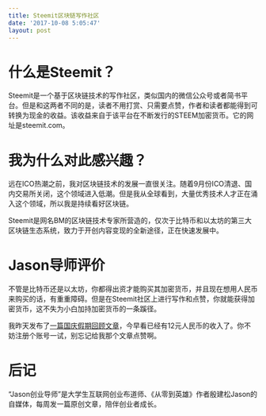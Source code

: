 ```yaml
---
title: Steemit区块链写作社区
date: '2017-10-08 5:05:47'
layout: post
---
```


# 什么是Steemit？

Steemit是一个基于区块链技术的写作社区，类似国内的微信公众号或者简书平台。但是和这两者不同的是，读者不用打赏、只需要点赞，作者和读者都能得到可转换为现金的收益。该收益来自于该平台在不断发行的STEEM加密货币。它的网址是steemit.com。

# 我为什么对此感兴趣？

远在ICO热潮之前，我对区块链技术的发展一直很关注。随着9月份ICO清退、国内交易所关闭，这个领域进入低潮。但是我从全球看到，大量优秀技术人才正在涌入这个领域，所以我是持续看好区块链。

Steemit是网名BM的区块链技术专家所营造的，仅次于比特币和以太坊的第三大区块链生态系统，致力于开创内容变现的全新途径，正在快速发展中。

# Jason导师评价

不管是比特币还是以太坊，你都得出资才能购买其加密货币，并且现在想用人民币来购买的话，有重重障碍。但是在Steemit社区上进行写作和点赞，你就能获得加密货币，这不失为小白加持加密货币的一条蹊径。

我昨天发布了[一篇国庆假期回顾文章](https://steemit.com/cn/@jiansongy/my-thoughts-of-the-past-8-days-national-holiday)，今早看已经有12元人民币的收入了。你不妨注册个账号一试，别忘记给我那个文章点赞啊。

# 后记

“Jason创业导师”是大学生互联网创业布道师、《从零到英雄》作者殷建松Jason的自媒体，每周发一篇原创文章，陪伴创业者成长。
